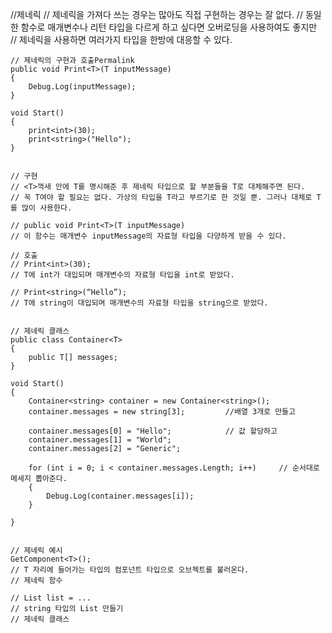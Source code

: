 //제네릭
    // 제네릭을 가져다 쓰는 경우는 많아도 직접 구현하는 경우는 잘 없다. 
    // 동일한 함수로 매개변수나 리턴 타입을 다르게 하고 싶다면 오버로딩을 사용하여도 좋지만
    // 제네릭을 사용하면 여러가지 타입을 한방에 대응할 수 있다.
    
    
    // 제네릭의 구현과 호출Permalink
    public void Print<T>(T inputMessage)
    {
        Debug.Log(inputMessage);
    }

    void Start()
    {
        print<int>(30);
        print<string>("Hello");
    }


    // 구현
    // <T>꺽새 안에 T를 명시해준 후 제네릭 타입으로 할 부분들을 T로 대체해주면 된다.
    // 꼭 T여야 할 필요는 없다. 가상의 타입을 T라고 부르기로 한 것일 뿐. 그러나 대체로 T를 많이 사용한다.
    
    // public void Print<T>(T inputMessage)
    // 이 함수는 매개변수 inputMessage의 자료형 타입을 다양하게 받을 수 있다.
    
    // 호출
    // Print<int>(30);
    // T에 int가 대입되며 매개변수의 자료형 타입을 int로 받았다.
    
    // Print<string>(“Hello”);
    // T에 string이 대입되며 매개변수의 자료형 타입을 string으로 받았다.
    
    
    // 제네릭 클래스
    public class Container<T>
    {
        public T[] messages;
    }

    void Start()
    {
        Container<string> container = new Container<string>();
        container.messages = new string[3];         //배열 3개로 만들고

        container.messages[0] = "Hello";            // 값 할당하고
        container.messages[1] = "World";
        container.messages[2] = "Generic";

        for (int i = 0; i < container.messages.Length; i++)     // 순서대로 메세지 뽑아준다.
        {
            Debug.Log(container.messages[i]);
        }
        
    }


    // 제네릭 예시
    GetComponent<T>();
    // T 자리에 들어가는 타입의 컴포넌트 타입으로 오브젝트를 불러온다.
    // 제네릭 함수
    
    // List list = ...
    // string 타입의 List 만들기
    // 제네릭 클래스
